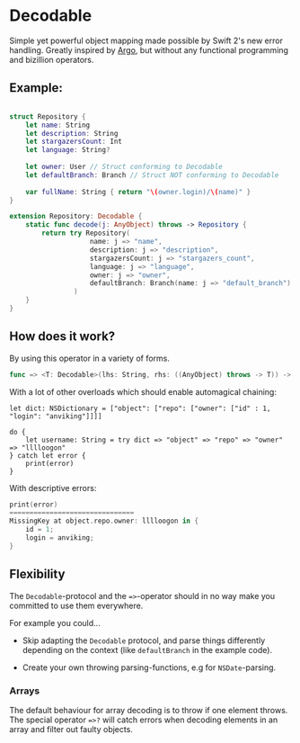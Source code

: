 # Decodable
Simple yet powerful object mapping made possible by Swift 2's new error handling. Greatly inspired by [Argo](http://github.com/thoughtbot/Argo), but without any functional programming and bizillion operators.

## Example:

```swift

struct Repository {
    let name: String
    let description: String
    let stargazersCount: Int
    let language: String?
    
    let owner: User // Struct conforming to Decodable
    let defaultBranch: Branch // Struct NOT conforming to Decodable
    
    var fullName: String { return "\(owner.login)/\(name)" }
}

extension Repository: Decodable {
    static func decode(j: AnyObject) throws -> Repository {
        return try Repository(
                    name: j => "name", 
                    description: j => "description", 
                    stargazersCount: j => "stargazers_count", 
                    language: j => "language", 
                    owner: j => "owner", 
                    defaultBranch: Branch(name: j => "default_branch")
                )
    }
}

```

## How does it work?
By using this operator in a variety of forms.
```swift
func => <T: Decodable>(lhs: String, rhs: ((AnyObject) throws -> T)) -> ((AnyObject) throws -> T)
```
With a lot of other overloads which should enable automagical chaining:
```
let dict: NSDictionary = ["object": ["repo": ["owner": ["id" : 1, "login": "anviking"]]]]

do {
    let username: String = try dict => "object" => "repo" => "owner" => "lllloogon"
} catch let error {
    print(error)
}
```
With descriptive errors:
```swift
print(error)
===============================
MissingKey at object.repo.owner: lllloogon in {
    id = 1;
    login = anviking;
}
```
## Flexibility
The `Decodable`-protocol and the `=>`-operator should in no way make you committed to use them everywhere.

For example you could...

- Skip adapting the `Decodable` protocol, and parse things differently depending on the context (like `defaultBranch` in the example code).

- Create your own throwing parsing-functions, e.g for `NSDate`-parsing.

### Arrays
The default behaviour for array decoding is to throw if one element throws. The special operator `=>?` will catch errors when decoding elements in an array and filter out faulty objects.
